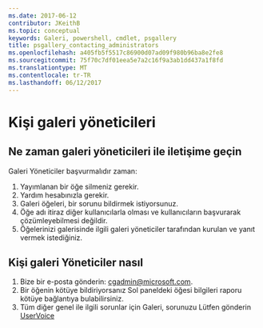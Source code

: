 ```yaml
---
ms.date: 2017-06-12
contributor: JKeithB
ms.topic: conceptual
keywords: Galeri, powershell, cmdlet, psgallery
title: psgallery_contacting_administrators
ms.openlocfilehash: a405fb5f5517c86900d07ad09f980b96ba8e2fe8
ms.sourcegitcommit: 75f70c7df01eea5e7a2c16f9a3ab1dd437a1f8fd
ms.translationtype: MT
ms.contentlocale: tr-TR
ms.lasthandoff: 06/12/2017
---
```

# <a name="contact-gallery-administrators"></a>Kişi galeri yöneticileri

## <a name="when-to-contact-gallery-administrators"></a>Ne zaman galeri yöneticileri ile iletişime geçin

Galeri Yöneticiler başvurmalıdır zaman:

1. Yayımlanan bir öğe silmeniz gerekir.
2. Yardım hesabınızla gerekir.
3. Galeri öğeleri, bir sorunu bildirmek istiyorsunuz.
4. Öğe adı itiraz diğer kullanıcılarla olması ve kullanıcıların başvurarak çözümleyebilmesi değildir.
5. Öğelerinizi galerisinde ilgili galeri yöneticiler tarafından kurulan ve yanıt vermek istediğiniz.

## <a name="how-to-contact-gallery-administrators"></a>Kişi galeri Yöneticiler nasıl

1. Bize bir e-posta gönderin: cgadmin@microsoft.com.
2. Bir öğenin kötüye bildiriyorsanız Sol paneldeki öğesi bilgileri raporu kötüye bağlantıya bulabilirsiniz.
3. Tüm diğer genel ile ilgili sorunlar için Galeri, sorunuzu Lütfen gönderin [UserVoice](http://windowsserver.uservoice.com/forums/301869-powershell)

